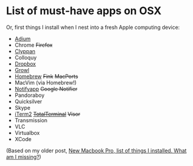# List of must-have apps on OSX

Or, first things I install when I nest into a fresh Apple computing device:

* [Adium](http://adium.im/)
* Chrome ~~Firefox~~
* [Clyppan](http://www.omh.cc/Clyppan-Clipboard-Manager-for-the-Mac/)
* Colloquy
* [Dropbox](http://dropbox.com/)
* [Growl](http://growl.info/)
* [Homebrew](http://mxcl.github.com/homebrew/) ~~Fink~~ ~~MacPorts~~
* MacVim (via Homebrew!)
* [Notifyapp](http://vibealicious.com/apps/notify/) ~~Google Notifier~~
* Pandoraboy
* Quicksilver
* Skype
* [iTerm2](http://www.iterm2.com/) ~~[TotalTerminal](http://totalterminal.binaryage.com/)~~ ~~Visor~~
* Transmission
* VLC
* Virtualbox
* XCode

(Based on my older post, [New Macbook Pro, list of things I installed. What am I missing?](http://shazow.posterous.com/new-macbook-pro-list-of-things-i-installed-wh))
